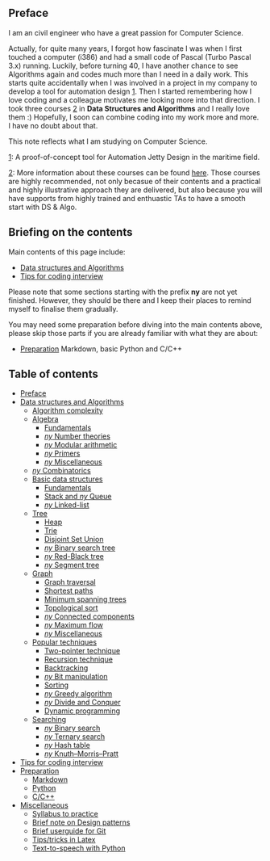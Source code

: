 ## Preface

I am an civil engineer who have a great passion for Computer Science.

Actually, for quite many years, I forgot how fascinate I was when I first touched a computer \(i386\) and had a small code of Pascal \(Turbo Pascal 3.x\) running. Luckily, before turning 40, I have another chance to see Algorithms again and codes much more than I need in a daily work. This starts quite accidentally when I was involved in a project in my company to develop a tool for automation design [1](./#fn01). Then I started remembering how I love coding and a colleague motivates me looking more into that direction. I took three courses [2](./#fn02) in **Data Structures and Algorithms** and I really love them :\) Hopefully, I soon can combine coding into my work more and more. I have no doubt about that.

This note reflects what I am studying on Computer Science.

[1](./): A proof-of-concept tool for Automation Jetty Design in the maritime field.

[2](./): More information about these courses can be found [here](http://bigocoding.com/). Those courses are highly recommended, not only becasue of their contents and a practical and highly illustrative approach they are delivered, but also because you will have supports from highly trained and enthuastic TAs to have a smooth start with DS & Algo.


## Briefing on the contents

Main contents of this page include:

* [Data structures and Algorithms](ds-algo/)
* [Tips for coding interview](interview.md)

Please note that some sections starting with the prefix **ny** are not yet finished. However, they should be there and I keep their places to remind myself to finalise them gradually.

You may need some preparation before diving into the main contents above, please skip those parts if you are already familiar with what they are about:

* [Preparation](preparation/) Markdown, basic Python and C/C++


## Table of contents

* [Preface](README.md)
* [Data structures and Algorithms](ds-algo/README.md)
  * [Algorithm complexity](ds-algo/algorithm-complexity.md)
  * [Algebra](ds-algo/algebra/README.md)
    * [Fundamentals](ds-algo/algebra/fundamentals.md)
    * [_ny_ Number theories](ds-algo/algebra/number_theory.md)
    * [_ny_ Modular arithmetic](ds-algo/algebra/mod_arithmetic.md)
    * [_ny_ Primers](ds-algo/algebra/primers.md)
    * [_ny_ Miscellaneous](ds-algo/algebra/miscellaneous.md)
  * [_ny_ Combinatorics](ds-algo/combinatorics.md)
  * [Basic data structures](ds-algo/data-structures/README.md)
    * [Fundamentals](ds-algo/data-structures/basic.md)
    * [Stack and _ny_ Queue](ds-algo/data-structures/stack-and-queue.md)
    * [_ny_ Linked-list](ds-algo/data-structures/linked-list.md)
  * [Tree](ds-algo/tree/README.md)
    * [Heap](ds-algo/tree/heap.md)
    * [Trie](ds-algo/tree/trie.md)
    * [Disjoint Set Union](ds-algo/tree/disjoint-set-union.md)
    * [_ny_ Binary search tree](ds-algo/tree/binary-search-tree.md)
    * [_ny_ Red-Black tree](ds-algo/tree/red-black-tree.md)
    * [_ny_ Segment tree](ds-algo/tree/segment-tree.md)
  * [Graph](ds-algo/graphs/README.md)
    * [Graph traversal](ds-algo/graphs/elementary-algorithms.md)
    * [Shortest paths](ds-algo/graphs/shortest-paths.md)
    * [Minimum spanning trees](ds-algo/graphs/spanning-trees.md)
    * [Topological sort](ds-algo/graphs/topo-sort.md)
    * [_ny_ Connected components](ds-algo/graphs/connected-components.md)
    * [_ny_ Maximum flow](ds-algo/graphs/maximum-flow.md)
    * [_ny_ Miscellaneous](ds-algo/graphs/miscellaneous.md)
  * [Popular techniques](ds-algo/tech/README.md)
    * [Two-pointer technique](ds-algo/tech/two-pointer-technique.md)
    * [Recursion technique](ds-algo/tech/recursion-technique.md)
    * [Backtracking](ds-algo/tech/backtracking.md)
    * [_ny_ Bit manipulation](ds-algo/tech/bit-manipulation.md)
    * [Sorting](ds-algo/tech/sorting.md)
    * [_ny_ Greedy algorithm](ds-algo/tech/greedy-algorithm.md)
    * [_ny_ Divide and Conquer](ds-algo/tech/divide-and-conquer.md)
    * [Dynamic programming](ds-algo/tech/dynamic-programming.md)
  * [Searching](ds-algo/searching/README.md)
    * [_ny_ Binary search](ds-algo/searching/binary-search.md)
    * [_ny_ Ternary search](ds-algo/searching/ternary-search.md)
    * [_ny_ Hash table](ds-algo/searching/hash-table.md)
    * [_ny_ Knuth–Morris–Pratt](ds-algo/searching/knuth-morris-pratt.md)
* [Tips for coding interview](interview.md)
* [Preparation](preparation/README.md)
  * [Markdown](preparation/markdown.md)
  * [Python](preparation/python-language.md)
  * [C/C++](preparation/c-c++.md)
* [Miscellaneous](misc/miscellaneous.md)
  * [Syllabus to practice](misc/syllabus.md)
  * [Brief note on Design patterns](misc/design_pattern.md)
  * [Brief userguide for Git](misc/git_userguide.md)
  * [Tips/tricks in Latex](misc/tips_latex.md)
  * [Text-to-speech with Python](misc/tts_python.md)
